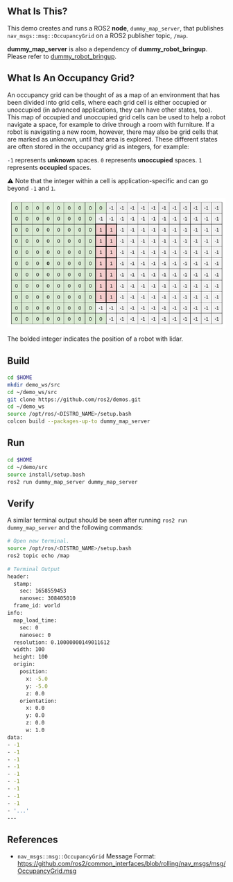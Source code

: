 ## **What Is This?**

This demo creates and runs a ROS2 **node**, `dummy_map_server`, that publishes `nav_msgs::msg::OccupancyGrid` on a ROS2 publisher topic, `/map`.

**dummy_map_server** is also a dependency of **dummy_robot_bringup**.
 Please refer to [dummy_robot_bringup](https://github.com/ros2/demos/tree/rolling/dummy_robot/dummy_robot_bringup).

## **What Is An Occupancy Grid?**

An occupancy grid can be thought of as a map of an environment that has been divided into grid cells, where each grid cell is either occupied or unoccupied (in advanced applications, they can have other states, too).
This map of occupied and unoccupied grid cells can be used to help a robot navigate a space, for example to drive through a room with furniture.
 If a robot is navigating a new room, however, there may also be grid cells that are marked as unknown, until that area is explored.
 These different states are often stored in the occupancy grid as integers, for example:

`-1` represents **unknown** spaces.
`0` represents **unoccupied** spaces.
`1` represents **occupied** spaces.

:warning: Note that the integer within a cell is application-specific and can go beyond `-1` and `1`.

![](img/occupancy_grid.png)

The bolded integer indicates the position of a robot with lidar.

## **Build**

```bash
cd $HOME
mkdir demo_ws/src
cd ~/demo_ws/src
git clone https://github.com/ros2/demos.git
cd ~/demo_ws
source /opt/ros/<DISTRO_NAME>/setup.bash
colcon build --packages-up-to dummy_map_server
```

## **Run**

```bash
cd $HOME
cd ~/demo/src
source install/setup.bash
ros2 run dummy_map_server dummy_map_server
```

## **Verify**

A similar terminal output should be seen after running `ros2 run dummy_map_server` and the following commands:

```bash
# Open new terminal.
source /opt/ros/<DISTRO_NAME>/setup.bash
ros2 topic echo /map
```


```bash
# Terminal Output
header:
  stamp:
    sec: 1658559453
    nanosec: 308405010
  frame_id: world
info:
  map_load_time:
    sec: 0
    nanosec: 0
  resolution: 0.10000000149011612
  width: 100
  height: 100
  origin:
    position:
      x: -5.0
      y: -5.0
      z: 0.0
    orientation:
      x: 0.0
      y: 0.0
      z: 0.0
      w: 1.0
data:
- -1
- -1
- -1
- -1
- -1
- -1
- -1
- -1
- -1
- '...'
---

```

## **References**

- `nav_msgs::msg::OccupancyGrid` Message Format: https://github.com/ros2/common_interfaces/blob/rolling/nav_msgs/msg/OccupancyGrid.msg 
